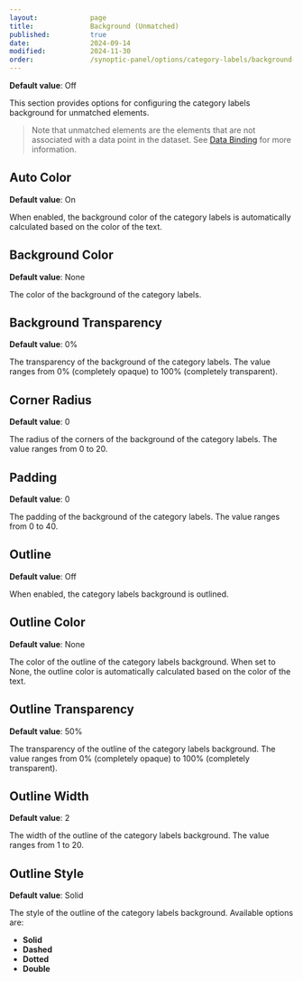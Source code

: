 ```yaml
---
layout:             page
title:              Background (Unmatched)
published:          true
date:               2024-09-14
modified:           2024-11-30
order:              /synoptic-panel/options/category-labels/background-unmatched
---
```

**Default value**: Off

This section provides options for configuring the category labels background for unmatched elements.

> Note that unmatched elements are the elements that are not associated with a data point in the dataset. See [Data Binding](../../concepts/data-binding.md) for more information.

## Auto Color

**Default value**: On

When enabled, the background color of the category labels is automatically calculated based on the color of the text.

## Background Color

**Default value**: None

The color of the background of the category labels.

## Background Transparency

**Default value**: 0%

The transparency of the background of the category labels. The value ranges from 0% (completely opaque) to 100% (completely transparent).

## Corner Radius

**Default value**: 0

The radius of the corners of the background of the category labels. The value ranges from 0 to 20.

## Padding

**Default value**: 0

The padding of the background of the category labels. The value ranges from 0 to 40.

## Outline

**Default value**: Off

When enabled, the category labels background is outlined.

## Outline Color

**Default value**: None

The color of the outline of the category labels background. When set to None, the outline color is automatically calculated based on the color of the text.

## Outline Transparency

**Default value**: 50%

The transparency of the outline of the category labels background. The value ranges from 0% (completely opaque) to 100% (completely transparent).

## Outline Width

**Default value**: 2

The width of the outline of the category labels background. The value ranges from 1 to 20.

## Outline Style

**Default value**: Solid

The style of the outline of the category labels background. Available options are:

- **Solid**
- **Dashed**
- **Dotted**
- **Double**
